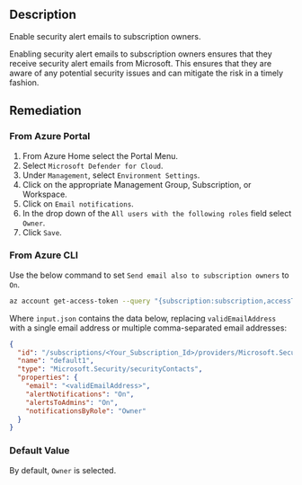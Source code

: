 ## Description

Enable security alert emails to subscription owners.

Enabling security alert emails to subscription owners ensures that they receive security alert emails from Microsoft. This ensures that they are aware of any potential security issues and can mitigate the risk in a timely fashion.

## Remediation

### From Azure Portal

1. From Azure Home select the Portal Menu.
2. Select `Microsoft Defender for Cloud`.
3. Under `Management`, select `Environment Settings`.
4. Click on the appropriate Management Group, Subscription, or Workspace.
5. Click on `Email notifications`.
6. In the drop down of the `All users with the following roles` field select `Owner`.
7. Click `Save`.

### From Azure CLI

Use the below command to set `Send email also to subscription owners` to `On`.

```bash
az account get-access-token --query "{subscription:subscription,accessToken:accessToken}" --out tsv | xargs -L1 bash -c 'curl -X PUT -H "Authorization: Bearer $1" -H "Content-Type: application/json" https://management.azure.com/subscriptions/$0/providers/Microsoft.Security/securityContacts/default1?api-version=2017-08-01-preview -d@"input.json"'
```

Where `input.json` contains the data below, replacing `validEmailAddress` with a single email address or multiple comma-separated email addresses:

```json
{
  "id": "/subscriptions/<Your_Subscription_Id>/providers/Microsoft.Security/securityContacts/default1",
  "name": "default1",
  "type": "Microsoft.Security/securityContacts",
  "properties": {
    "email": "<validEmailAddress>",
    "alertNotifications": "On",
    "alertsToAdmins": "On",
    "notificationsByRole": "Owner"
  }
}
```

### Default Value

By default, `Owner` is selected.
